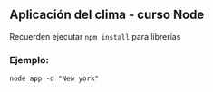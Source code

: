 ## Aplicación del clima - curso Node


Recuerden ejecutar ```npm install``` para librerías


### Ejemplo:

```
node app -d "New york"
```